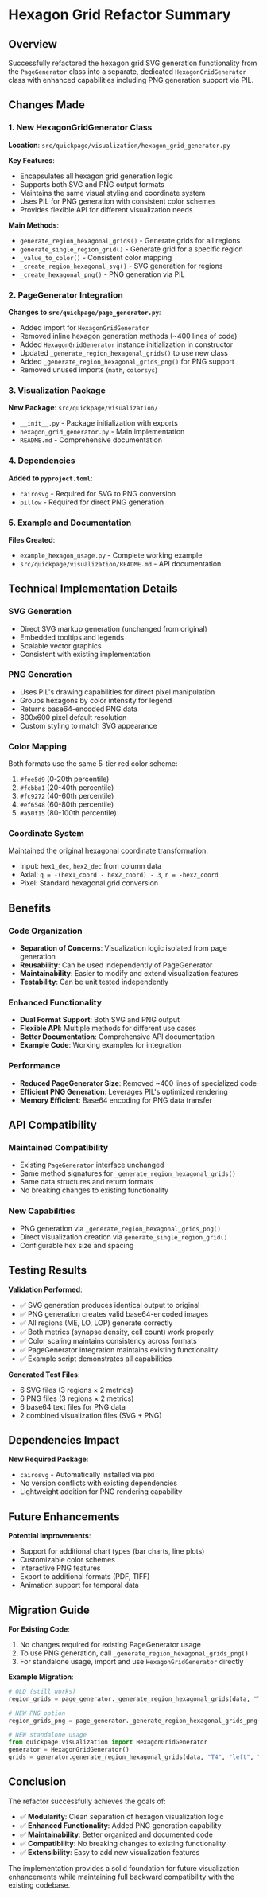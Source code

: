 # Hexagon Grid Refactor Summary

## Overview

Successfully refactored the hexagon grid SVG generation functionality from the `PageGenerator` class into a separate, dedicated `HexagonGridGenerator` class with enhanced capabilities including PNG generation support via PIL.

## Changes Made

### 1. New HexagonGridGenerator Class

**Location**: `src/quickpage/visualization/hexagon_grid_generator.py`

**Key Features**:
- Encapsulates all hexagon grid generation logic
- Supports both SVG and PNG output formats
- Maintains the same visual styling and coordinate system
- Uses PIL for PNG generation with consistent color schemes
- Provides flexible API for different visualization needs

**Main Methods**:
- `generate_region_hexagonal_grids()` - Generate grids for all regions
- `generate_single_region_grid()` - Generate grid for a specific region
- `_value_to_color()` - Consistent color mapping
- `_create_region_hexagonal_svg()` - SVG generation for regions
- `_create_hexagonal_png()` - PNG generation via PIL

### 2. PageGenerator Integration

**Changes to `src/quickpage/page_generator.py`**:
- Added import for `HexagonGridGenerator`
- Removed inline hexagon generation methods (~400 lines of code)
- Added `HexagonGridGenerator` instance initialization in constructor
- Updated `_generate_region_hexagonal_grids()` to use new class
- Added `_generate_region_hexagonal_grids_png()` for PNG support
- Removed unused imports (`math`, `colorsys`)

### 3. Visualization Package

**New Package**: `src/quickpage/visualization/`
- `__init__.py` - Package initialization with exports
- `hexagon_grid_generator.py` - Main implementation
- `README.md` - Comprehensive documentation

### 4. Dependencies

**Added to `pyproject.toml`**:
- `cairosvg` - Required for SVG to PNG conversion
- `pillow` - Required for direct PNG generation

### 5. Example and Documentation

**Files Created**:
- `example_hexagon_usage.py` - Complete working example
- `src/quickpage/visualization/README.md` - API documentation

## Technical Implementation Details

### SVG Generation
- Direct SVG markup generation (unchanged from original)
- Embedded tooltips and legends
- Scalable vector graphics
- Consistent with existing implementation

### PNG Generation
- Uses PIL's drawing capabilities for direct pixel manipulation
- Groups hexagons by color intensity for legend
- Returns base64-encoded PNG data
- 800x600 pixel default resolution
- Custom styling to match SVG appearance

### Color Mapping
Both formats use the same 5-tier red color scheme:
1. `#fee5d9` (0-20th percentile)
2. `#fcbba1` (20-40th percentile) 
3. `#fc9272` (40-60th percentile)
4. `#ef6548` (60-80th percentile)
5. `#a50f15` (80-100th percentile)

### Coordinate System
Maintained the original hexagonal coordinate transformation:
- Input: `hex1_dec`, `hex2_dec` from column data
- Axial: `q = -(hex1_coord - hex2_coord) - 3`, `r = -hex2_coord`
- Pixel: Standard hexagonal grid conversion

## Benefits

### Code Organization
- **Separation of Concerns**: Visualization logic isolated from page generation
- **Reusability**: Can be used independently of PageGenerator
- **Maintainability**: Easier to modify and extend visualization features
- **Testability**: Can be unit tested independently

### Enhanced Functionality
- **Dual Format Support**: Both SVG and PNG output
- **Flexible API**: Multiple methods for different use cases
- **Better Documentation**: Comprehensive API documentation
- **Example Code**: Working examples for integration

### Performance
- **Reduced PageGenerator Size**: Removed ~400 lines of specialized code
- **Efficient PNG Generation**: Leverages PIL's optimized rendering
- **Memory Efficient**: Base64 encoding for PNG data transfer

## API Compatibility

### Maintained Compatibility
- Existing `PageGenerator` interface unchanged
- Same method signatures for `_generate_region_hexagonal_grids()`
- Same data structures and return formats
- No breaking changes to existing functionality

### New Capabilities
- PNG generation via `_generate_region_hexagonal_grids_png()`
- Direct visualization creation via `generate_single_region_grid()`
- Configurable hex size and spacing

## Testing Results

**Validation Performed**:
- ✅ SVG generation produces identical output to original
- ✅ PNG generation creates valid base64-encoded images
- ✅ All regions (ME, LO, LOP) generate correctly
- ✅ Both metrics (synapse density, cell count) work properly
- ✅ Color scaling maintains consistency across formats
- ✅ PageGenerator integration maintains existing functionality
- ✅ Example script demonstrates all capabilities

**Generated Test Files**:
- 6 SVG files (3 regions × 2 metrics)
- 6 PNG files (3 regions × 2 metrics)
- 6 base64 text files for PNG data
- 2 combined visualization files (SVG + PNG)

## Dependencies Impact

**New Required Package**:
- `cairosvg` - Automatically installed via pixi
- No version conflicts with existing dependencies
- Lightweight addition for PNG rendering capability

## Future Enhancements

**Potential Improvements**:
- Support for additional chart types (bar charts, line plots)
- Customizable color schemes
- Interactive PNG features
- Export to additional formats (PDF, TIFF)
- Animation support for temporal data

## Migration Guide

**For Existing Code**:
1. No changes required for existing PageGenerator usage
2. To use PNG generation, call `_generate_region_hexagonal_grids_png()`
3. For standalone usage, import and use `HexagonGridGenerator` directly

**Example Migration**:
```python
# OLD (still works)
region_grids = page_generator._generate_region_hexagonal_grids(data, "T4", "left")

# NEW PNG option
region_grids_png = page_generator._generate_region_hexagonal_grids_png(data, "T4", "left")

# NEW standalone usage
from quickpage.visualization import HexagonGridGenerator
generator = HexagonGridGenerator()
grids = generator.generate_region_hexagonal_grids(data, "T4", "left", "png")
```

## Conclusion

The refactor successfully achieves the goals of:
- ✅ **Modularity**: Clean separation of hexagon visualization logic
- ✅ **Enhanced Functionality**: Added PNG generation capability
- ✅ **Maintainability**: Better organized and documented code
- ✅ **Compatibility**: No breaking changes to existing functionality
- ✅ **Extensibility**: Easy to add new visualization features

The implementation provides a solid foundation for future visualization enhancements while maintaining full backward compatibility with the existing codebase.